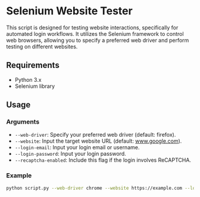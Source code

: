# Selenium Website Tester

This script is designed for testing website interactions, specifically for automated login workflows. It utilizes the Selenium framework to control web browsers, allowing you to specify a preferred web driver and perform testing on different websites.

## Requirements

- Python 3.x
- Selenium library

## Usage

### Arguments

- `--web-driver`: Specify your preferred web driver (default: firefox).
- `--website`: Input the target website URL (default: www.google.com).
- `--login-email`: Input your login email or username.
- `--login-password`: Input your login password.
- `--recaptcha-enabled`: Include this flag if the login involves ReCAPTCHA.

### Example

```bash
python script.py --web-driver chrome --website https://example.com --login-email user@example.com --login-password password --recaptcha-enabled
